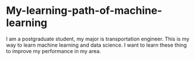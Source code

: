 # My-learning-path-of-machine-learning
I am a postgraduate student, my major is transportation engineer. This is my way to learn machine learning and data science. I want to learn these thing to improve my performance in my area. 
